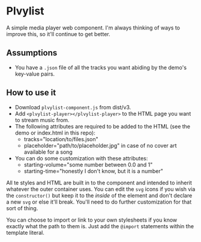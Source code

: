# Plvylist
A simple media player web component. I'm always thinking of ways to improve this, so it'll continue to get better.

## Assumptions
- You have a `.json` file of all the tracks you want abiding by the demo's key-value pairs.

## How to use it
- Download `plvylist-component.js` from dist/v3.
- Add `<plvylist-player></plvylist-player>` to the HTML page you want to stream music from.
- The following attributes are required to be added to the HTML (see the demo or index.html in this repo):
    - tracks="location/to/files.json"
    - placeholder="path/to/placeholder.jpg" in case of no cover art available for a song
- You can do some customization with these attributes:
    - starting-volume="some number between 0.0 and 1"
    - starting-time="honestly I don't know, but it is a number"

All te styles and HTML are built in to the component and intended to inherit whatever the outer container uses. You can edit the `svg` icons if you wish via the `constructor()` but keep it to the _inside_ of the element and don't declare a new `svg` or else it'll break. You'll need to do further customization for that sort of thing.

You can choose to import or link to your own stylesheets if you know exactly what the path to them is. Just add the `@import` statements within the template literal.
